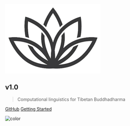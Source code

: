 ![logo](_media/Padma_logo.png)

## v1.0

> Computational linguistics for Tibetan Buddhadharma

[GitHub](https://github.com/Lotus-King-Research/Padma-Backend/)
[Getting Started](README.md)

![color](#FFF8EB)
